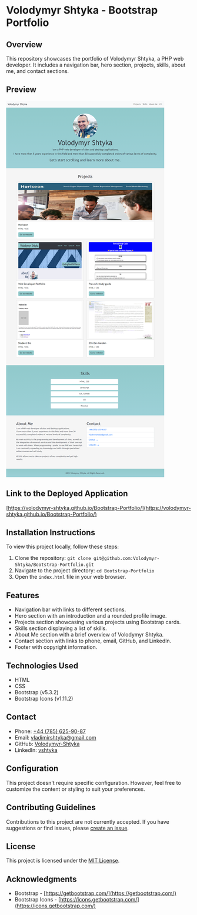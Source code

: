 # Volodymyr Shtyka - Bootstrap Portfolio

## Overview

This repository showcases the portfolio of Volodymyr Shtyka, a PHP web developer. It includes a navigation bar, hero
section, projects, skills, about me, and contact sections.

## Preview

![Website Preview](./images/screencapture-Bootstrap-Portfolio.png)

## Link to the Deployed Application

[https://volodymyr-shtyka.github.io/Bootstrap-Portfolio/](https://volodymyr-shtyka.github.io/Bootstrap-Portfolio/)

## Installation Instructions

To view this project locally, follow these steps:

1. Clone the repository: `git clone git@github.com:Volodymyr-Shtyka/Bootstrap-Portfolio.git`
2. Navigate to the project directory: `cd Bootstrap-Portfolio`
3. Open the `index.html` file in your web browser.

## Features
- Navigation bar with links to different sections.
- Hero section with an introduction and a rounded profile image.
- Projects section showcasing various projects using Bootstrap cards.
- Skills section displaying a list of skills.
- About Me section with a brief overview of Volodymyr Shtyka.
- Contact section with links to phone, email, GitHub, and LinkedIn.
- Footer with copyright information.

## Technologies Used
- HTML
- CSS
- Bootstrap (v5.3.2)
- Bootstrap Icons (v1.11.2)

## Contact
- Phone: [+44 (785) 625-90-87](tel:+447856259087)
- Email: [vladimirshtyka@gmail.com](mailto:vladimirshtyka@gmail.com)
- GitHub: [Volodymyr-Shtyka](https://github.com/Volodymyr-Shtyka)
- LinkedIn: [vshtyka](https://www.linkedin.com/in/vshtyka)

## Configuration
This project doesn't require specific configuration. However, feel free to customize the content or styling to suit your preferences.

## Contributing Guidelines
Contributions to this project are not currently accepted. If you have suggestions or find issues, please [create an issue](https://github.com/Volodymyr-Shtyka/Bootstrap-Portfolio/issues).

## License
This project is licensed under the [MIT License](LICENSE).

## Acknowledgments
- Bootstrap - [https://getbootstrap.com/](https://getbootstrap.com/)
- Bootstrap Icons - [https://icons.getbootstrap.com/](https://icons.getbootstrap.com/)